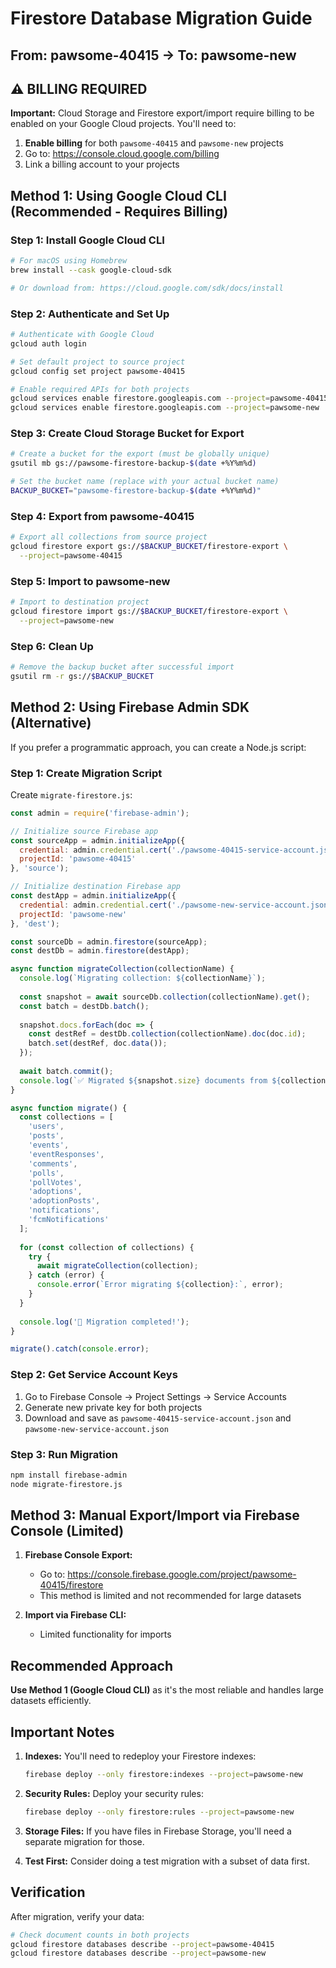 # Firestore Database Migration Guide
## From: pawsome-40415 → To: pawsome-new

## ⚠️ BILLING REQUIRED

**Important:** Cloud Storage and Firestore export/import require billing to be enabled on your Google Cloud projects. You'll need to:

1. **Enable billing** for both `pawsome-40415` and `pawsome-new` projects
2. Go to: https://console.cloud.google.com/billing
3. Link a billing account to your projects

## Method 1: Using Google Cloud CLI (Recommended - Requires Billing)

### Step 1: Install Google Cloud CLI
```bash
# For macOS using Homebrew
brew install --cask google-cloud-sdk

# Or download from: https://cloud.google.com/sdk/docs/install
```

### Step 2: Authenticate and Set Up
```bash
# Authenticate with Google Cloud
gcloud auth login

# Set default project to source project
gcloud config set project pawsome-40415

# Enable required APIs for both projects
gcloud services enable firestore.googleapis.com --project=pawsome-40415
gcloud services enable firestore.googleapis.com --project=pawsome-new
```

### Step 3: Create Cloud Storage Bucket for Export
```bash
# Create a bucket for the export (must be globally unique)
gsutil mb gs://pawsome-firestore-backup-$(date +%Y%m%d)

# Set the bucket name (replace with your actual bucket name)
BACKUP_BUCKET="pawsome-firestore-backup-$(date +%Y%m%d)"
```

### Step 4: Export from pawsome-40415
```bash
# Export all collections from source project
gcloud firestore export gs://$BACKUP_BUCKET/firestore-export \
  --project=pawsome-40415
```

### Step 5: Import to pawsome-new
```bash
# Import to destination project
gcloud firestore import gs://$BACKUP_BUCKET/firestore-export \
  --project=pawsome-new
```

### Step 6: Clean Up
```bash
# Remove the backup bucket after successful import
gsutil rm -r gs://$BACKUP_BUCKET
```

## Method 2: Using Firebase Admin SDK (Alternative)

If you prefer a programmatic approach, you can create a Node.js script:

### Step 1: Create Migration Script
Create `migrate-firestore.js`:

```javascript
const admin = require('firebase-admin');

// Initialize source Firebase app
const sourceApp = admin.initializeApp({
  credential: admin.credential.cert('./pawsome-40415-service-account.json'),
  projectId: 'pawsome-40415'
}, 'source');

// Initialize destination Firebase app
const destApp = admin.initializeApp({
  credential: admin.credential.cert('./pawsome-new-service-account.json'),
  projectId: 'pawsome-new'
}, 'dest');

const sourceDb = admin.firestore(sourceApp);
const destDb = admin.firestore(destApp);

async function migrateCollection(collectionName) {
  console.log(`Migrating collection: ${collectionName}`);
  
  const snapshot = await sourceDb.collection(collectionName).get();
  const batch = destDb.batch();
  
  snapshot.docs.forEach(doc => {
    const destRef = destDb.collection(collectionName).doc(doc.id);
    batch.set(destRef, doc.data());
  });
  
  await batch.commit();
  console.log(`✅ Migrated ${snapshot.size} documents from ${collectionName}`);
}

async function migrate() {
  const collections = [
    'users',
    'posts', 
    'events',
    'eventResponses',
    'comments',
    'polls',
    'pollVotes',
    'adoptions',
    'adoptionPosts',
    'notifications',
    'fcmNotifications'
  ];
  
  for (const collection of collections) {
    try {
      await migrateCollection(collection);
    } catch (error) {
      console.error(`Error migrating ${collection}:`, error);
    }
  }
  
  console.log('🎉 Migration completed!');
}

migrate().catch(console.error);
```

### Step 2: Get Service Account Keys
1. Go to Firebase Console → Project Settings → Service Accounts
2. Generate new private key for both projects
3. Download and save as `pawsome-40415-service-account.json` and `pawsome-new-service-account.json`

### Step 3: Run Migration
```bash
npm install firebase-admin
node migrate-firestore.js
```

## Method 3: Manual Export/Import via Firebase Console (Limited)

1. **Firebase Console Export:**
   - Go to: https://console.firebase.google.com/project/pawsome-40415/firestore
   - This method is limited and not recommended for large datasets

2. **Import via Firebase CLI:**
   - Limited functionality for imports

## Recommended Approach

**Use Method 1 (Google Cloud CLI)** as it's the most reliable and handles large datasets efficiently.

## Important Notes

1. **Indexes:** You'll need to redeploy your Firestore indexes:
   ```bash
   firebase deploy --only firestore:indexes --project=pawsome-new
   ```

2. **Security Rules:** Deploy your security rules:
   ```bash
   firebase deploy --only firestore:rules --project=pawsome-new
   ```

3. **Storage Files:** If you have files in Firebase Storage, you'll need a separate migration for those.

4. **Test First:** Consider doing a test migration with a subset of data first.

## Verification

After migration, verify your data:
```bash
# Check document counts in both projects
gcloud firestore databases describe --project=pawsome-40415
gcloud firestore databases describe --project=pawsome-new
```
